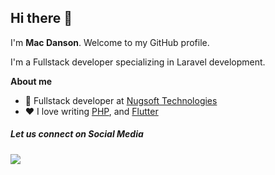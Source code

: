 ## Hi there 👋

I'm **Mac Danson**. Welcome to my GitHub profile.


I'm a Fullstack developer specializing in Laravel development.

**About me**

- 💼 Fullstack developer at [Nugsoft Technologies](https://nugsoft.com/)
- ❤️ I love writing [PHP](https://www.php.net/), and [Flutter](https://www.flutter.dev)


##### Let us connect on Social Media
<p><img src="https://img.shields.io/twitter/url?style=social&url=https%3A%2F%2Fwww.twitter.com%2FNahabweDanson"></p>
